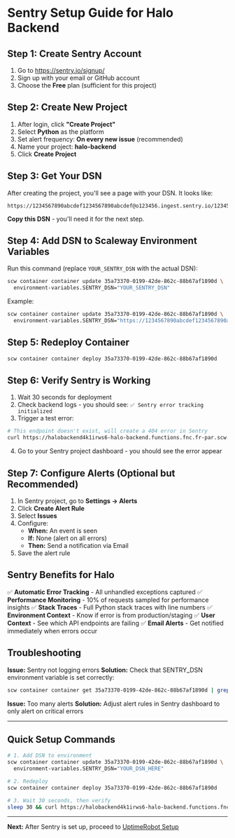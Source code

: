 # Sentry Setup Guide for Halo Backend

## Step 1: Create Sentry Account

1. Go to https://sentry.io/signup/
2. Sign up with your email or GitHub account
3. Choose the **Free** plan (sufficient for this project)

## Step 2: Create New Project

1. After login, click **"Create Project"**
2. Select **Python** as the platform
3. Set alert frequency: **On every new issue** (recommended)
4. Name your project: **halo-backend**
5. Click **Create Project**

## Step 3: Get Your DSN

After creating the project, you'll see a page with your DSN. It looks like:
```
https://1234567890abcdef1234567890abcdef@o123456.ingest.sentry.io/123456
```

**Copy this DSN** - you'll need it for the next step.

## Step 4: Add DSN to Scaleway Environment Variables

Run this command (replace `YOUR_SENTRY_DSN` with the actual DSN):

```bash
scw container container update 35a73370-0199-42de-862c-88b67af1890d \
  environment-variables.SENTRY_DSN="YOUR_SENTRY_DSN"
```

Example:
```bash
scw container container update 35a73370-0199-42de-862c-88b67af1890d \
  environment-variables.SENTRY_DSN="https://1234567890abcdef1234567890abcdef@o123456.ingest.sentry.io/123456"
```

## Step 5: Redeploy Container

```bash
scw container container deploy 35a73370-0199-42de-862c-88b67af1890d
```

## Step 6: Verify Sentry is Working

1. Wait 30 seconds for deployment
2. Check backend logs - you should see: `✅ Sentry error tracking initialized`
3. Trigger a test error:
```bash
# This endpoint doesn't exist, will create a 404 error in Sentry
curl https://halobackend4k1irws6-halo-backend.functions.fnc.fr-par.scw.cloud/api/v1/test-error
```
4. Go to your Sentry project dashboard - you should see the error appear

## Step 7: Configure Alerts (Optional but Recommended)

1. In Sentry project, go to **Settings → Alerts**
2. Click **Create Alert Rule**
3. Select **Issues**
4. Configure:
   - **When:** An event is seen
   - **If:** None (alert on all errors)
   - **Then:** Send a notification via Email
5. Save the alert rule

## Sentry Benefits for Halo

✅ **Automatic Error Tracking** - All unhandled exceptions captured
✅ **Performance Monitoring** - 10% of requests sampled for performance insights
✅ **Stack Traces** - Full Python stack traces with line numbers
✅ **Environment Context** - Know if error is from production/staging
✅ **User Context** - See which API endpoints are failing
✅ **Email Alerts** - Get notified immediately when errors occur

## Troubleshooting

**Issue:** Sentry not logging errors
**Solution:** Check that SENTRY_DSN environment variable is set correctly:
```bash
scw container container get 35a73370-0199-42de-862c-88b67af1890d | grep SENTRY_DSN
```

**Issue:** Too many alerts
**Solution:** Adjust alert rules in Sentry dashboard to only alert on critical errors

---

## Quick Setup Commands

```bash
# 1. Add DSN to environment
scw container container update 35a73370-0199-42de-862c-88b67af1890d \
  environment-variables.SENTRY_DSN="YOUR_DSN_HERE"

# 2. Redeploy
scw container container deploy 35a73370-0199-42de-862c-88b67af1890d

# 3. Wait 30 seconds, then verify
sleep 30 && curl https://halobackend4k1irws6-halo-backend.functions.fnc.fr-par.scw.cloud/health
```

---

**Next:** After Sentry is set up, proceed to [UptimeRobot Setup](UPTIMEROBOT_SETUP_GUIDE.md)

